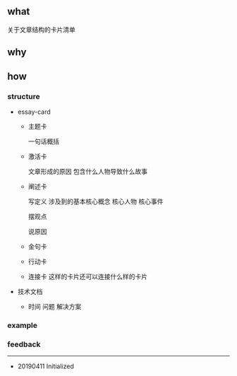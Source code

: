 ## what

关于文章结构的卡片清单

## why

## how

### structure

- essay-card
  - 主题卡 

    一句话概括 
  - 激活卡 

    文章形成的原因 包含什么人物导致什么故事
  - 阐述卡 

    写定义 涉及到的基本核心概念 核心人物 核心事件 

    摆观点 

    说原因
  - 金句卡

    
  - 行动卡
  - 连接卡 这样的卡片还可以连接什么样的卡片
- 技术文档

  - 时间 问题 解决方案

### example

### feedback

------

- 20190411 Initialized

